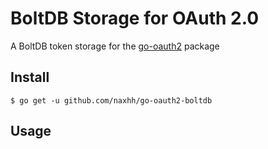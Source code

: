 # BoltDB Storage for OAuth 2.0

A BoltDB token storage for the [go-oauth2](https://github.com/go-oauth2) package


## Install

```
$ go get -u github.com/naxhh/go-oauth2-boltdb
```

## Usage

```

```
